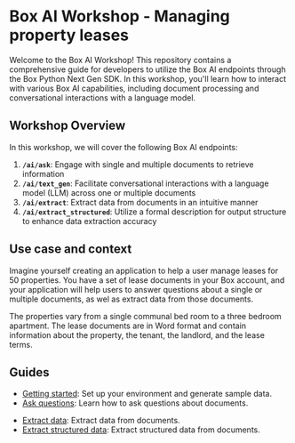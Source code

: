 # Box AI Workshop - Managing property leases

Welcome to the Box AI Workshop! This repository contains a comprehensive guide for developers to utilize the Box AI endpoints through the Box Python Next Gen SDK. In this workshop, you'll learn how to interact with various Box AI capabilities, including document processing and conversational interactions with a language model.

## Workshop Overview

In this workshop, we will cover the following Box AI endpoints:

1. **`/ai/ask`**: Engage with single and multiple documents to retrieve information
2. **`/ai/text_gen`**: Facilitate conversational interactions with a language model (LLM) across one or multiple documents
3. **`/ai/extract`**: Extract data from documents in an intuitive manner
4. **`/ai/extract_structured`**: Utilize a formal description for output structure to enhance data extraction accuracy

## Use case and context

Imagine yourself creating an application to help a user manage leases for 50 properties. You have a set of lease documents in your Box account, and your application will help users to answer questions about a single or multiple documents, as wel as extract data from those documents.

The properties vary from a single communal bed room to a three bedroom apartment. The lease documents are in Word format and contain information about the property, the tenant, the landlord, and the lease terms.

## Guides

- [Getting started](getting-started.md): Set up your environment and generate sample data.
- [Ask questions](ask-questions.md): Learn how to ask questions about documents.
<!-- - [Generate text](generate-text.md): Generate text using a language model. -->
- [Extract data](extract-data.md): Extract data from documents.
- [Extract structured data](extract-data-structured.md): Extract structured data from documents.
<!-- - [Box metadata extraction](metadata.md): Extract data using a Box metadata template. -->

